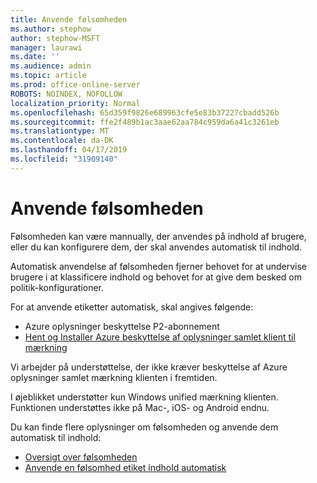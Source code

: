 ```yaml
---
title: Anvende følsomheden
ms.author: stephow
author: stephow-MSFT
manager: laurawi
ms.date: ''
ms.audience: admin
ms.topic: article
ms.prod: office-online-server
ROBOTS: NOINDEX, NOFOLLOW
localization_priority: Normal
ms.openlocfilehash: 65d359f9826e689963cfe5e83b37227cbadd526b
ms.sourcegitcommit: ffe2f489b1ac3aae62aa784c959da6a41c3261eb
ms.translationtype: MT
ms.contentlocale: da-DK
ms.lasthandoff: 04/17/2019
ms.locfileid: "31909140"
---
```

# <a name="auto-apply-sensitivity-labels"></a>Anvende følsomheden

Følsomheden kan være mannually, der anvendes på indhold af brugere, eller du kan konfigurere dem, der skal anvendes automatisk til indhold.

Automatisk anvendelse af følsomheden fjerner behovet for at undervise brugere i at klassificere indhold og behovet for at give dem besked om politik-konfigurationer.

For at anvende etiketter automatisk, skal angives følgende:

- Azure oplysninger beskyttelse P2-abonnement
- [Hent og Installer Azure beskyttelse af oplysninger samlet klient til mærkning](https://docs.microsoft.com/en-us/azure/information-protection/rms-client/install-unifiedlabelingclient-app)

Vi arbejder på understøttelse, der ikke kræver beskyttelse af Azure oplysninger samlet mærkning klienten i fremtiden.

I øjeblikket understøtter kun Windows unified mærkning klienten.  Funktionen understøttes ikke på Mac-, iOS- og Android endnu.

Du kan finde flere oplysninger om følsomheden og anvende dem automatisk til indhold:

- [Oversigt over følsomheden](https://docs.microsoft.com/en-us/office365/securitycompliance/sensitivity-labels)
- [Anvende en følsomhed etiket indhold automatisk](https://docs.microsoft.com/en-us/office365/securitycompliance/apply_sensitivity_label_automatically)